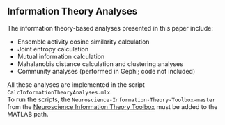 ## Information Theory Analyses

The information theory-based analyses presented in this paper include:

- Ensemble activity cosine similarity calculation  
- Joint entropy calculation  
- Mutual information calculation  
- Mahalanobis distance calculation and clustering analyses  
- Community analyses (performed in Gephi; code not included)  

All these analyses are implemented in the script `CalcInformationTheoryAnalyses.mlx`.  
To run the scripts, the `Neuroscience-Information-Theory-Toolbox-master` from the [Neuroscience Information Theory Toolbox](https://github.com/nmtimme/Neuroscience-Information-Theory-Toolbox) must be added to the MATLAB path.
